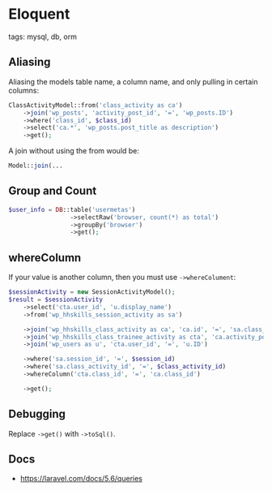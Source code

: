# Eloquent

tags: mysql, db, orm

## Aliasing

Aliasing the models table name, a column name, and only pulling in certain columns:

```php
ClassActivityModel::from('class_activity as ca')
    ->join('wp_posts', 'activity_post_id', '=', 'wp_posts.ID')
    ->where('class_id', $class_id)
    ->select('ca.*', 'wp_posts.post_title as description')
    ->get();
```

A join without using the from would be:

```php
Model::join(...
```

## Group and Count

```php
$user_info = DB::table('usermetas')
                 ->selectRaw('browser, count(*) as total')
                 ->groupBy('browser')
                 ->get();
```

## whereColumn

If your value is another column, then you must use `->whereColument`:

```php
$sessionActivity = new SessionActivityModel();
$result = $sessionActivity
    ->select('cta.user_id', 'u.display_name')
    ->from('wp_hhskills_session_activity as sa')

    ->join('wp_hhskills_class_activity as ca', 'ca.id', '=', 'sa.class_activity_id')
    ->join('wp_hhskills_class_trainee_activity as cta', 'ca.activity_post_id', '=', 'cta.activity_post_id')
    ->join('wp_users as u', 'cta.user_id', '=', 'u.ID')

    ->where('sa.session_id', '=', $session_id)
    ->where('sa.class_activity_id', '=', $class_activity_id)
    ->whereColumn('cta.class_id', '=', 'ca.class_id')

    ->get();
```

## Debugging

Replace `->get()` with `->toSql()`.

## Docs

* https://laravel.com/docs/5.6/queries
